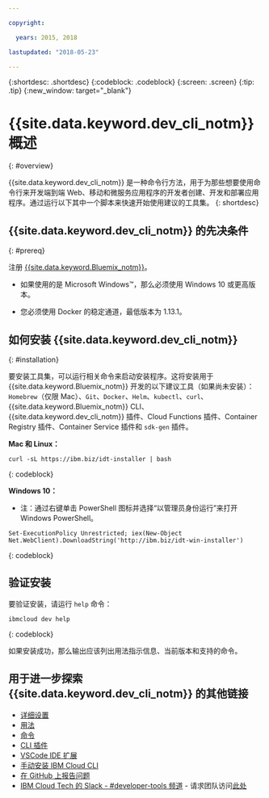 ```yaml
---

copyright:

  years: 2015, 2018

lastupdated: "2018-05-23"

---
```


{:shortdesc: .shortdesc}
{:codeblock: .codeblock}
{:screen: .screen}
{:tip: .tip}
{:new_window: target="_blank"}

# {{site.data.keyword.dev_cli_notm}} 概述
{: #overview}

{{site.data.keyword.dev_cli_notm}} 是一种命令行方法，用于为那些想要使用命令行来开发端到端 Web、移动和微服务应用程序的开发者创建、开发和部署应用程序。通过运行以下其中一个脚本来快速开始使用建议的工具集。
{: shortdesc}

## {{site.data.keyword.dev_cli_notm}} 的先决条件
{: #prereq}

注册 [{{site.data.keyword.Bluemix_notm}}](http://ibm.biz/ibm-registration)。

* 如果使用的是 Microsoft Windows&trade;，那么必须使用 Windows 10 或更高版本。

* 您必须使用 Docker 的稳定通道，最低版本为 1.13.1。

## 如何安装 {{site.data.keyword.dev_cli_notm}}
{: #installation}

要安装工具集，可以运行相关命令来启动安装程序。这将安装用于 {{site.data.keyword.Bluemix_notm}} 开发的以下建议工具（如果尚未安装）：`Homebrew`（仅限 Mac）、`Git`、`Docker`、`Helm`、`kubectl`、`curl`、{{site.data.keyword.Bluemix_notm}} CLI、{{site.data.keyword.dev_cli_notm}} 插件、Cloud Functions 插件、Container Registry 插件、Container Service 插件和 `sdk-gen` 插件。

**Mac 和 Linux：**

```
curl -sL https://ibm.biz/idt-installer | bash
```
{: codeblock}


**Windows 10：**

* 注：通过右键单击 PowerShell 图标并选择“以管理员身份运行”来打开 Windows PowerShell。

```
Set-ExecutionPolicy Unrestricted; iex(New-Object Net.WebClient).DownloadString('http://ibm.biz/idt-win-installer')
```
{: codeblock}

## 验证安装
要验证安装，请运行 `help` 命令：

```
ibmcloud dev help
```
{: codeblock}

如果安装成功，那么输出应该列出用法指示信息、当前版本和支持的命令。


## 用于进一步探索 {{site.data.keyword.dev_cli_notm}} 的其他链接

- [详细设置](/docs/cli/idt/setting_up_idt.html)
- [用法](/docs/cli/idt/index.html)
- [命令](/docs/cli/idt/commands.html)
- [CLI 插件](/docs/cli/reference/bluemix_cli/extend_cli.html)
- [VSCode IDE 扩展](/docs/cli/idt/vscode.html)
- [手动安装 IBM Cloud CLI](/docs/cli/reference/bluemix_cli/get_started.html)
- [在 GitHub 上报告问题](https://github.com/IBM-Cloud/ibm-cloud-developer-tools/issues)
- [IBM Cloud Tech 的 Slack - #developer-tools 频道](https://ibm-cloud-tech.slack.com) - 请求团队访问[此处](https://slack-invite-ibm-cloud-tech.mybluemix.net/)
